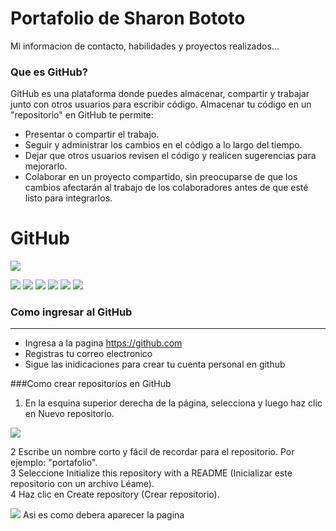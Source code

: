 # Portafolio de Sharon Bototo
Mi informacion de contacto, habilidades y proyectos realizados...

### Que es GitHub?

GitHub es una plataforma donde puedes almacenar, compartir y trabajar junto con otros usuarios para escribir código.
Almacenar tu código en un "repositorio" en GitHub te permite:

- Presentar o compartir el trabajo.
- Seguir y administrar los cambios en el código a lo largo del tiempo.
- Dejar que otros usuarios revisen el código y realicen sugerencias para mejorarlo.
- Colaborar en un proyecto compartido, sin preocuparse de que los cambios afectarán al trabajo de los colaboradores antes de que esté listo para integrarlos.


# GitHub

![](https://github.blog/wp-content/uploads/2023/01/1200x640-2.png?fit=1200%2C640)

![](https://img.shields.io/github/stars/pandao/editor.md.svg) ![](https://img.shields.io/github/forks/pandao/editor.md.svg) ![](https://img.shields.io/github/tag/pandao/editor.md.svg) ![](https://img.shields.io/github/release/pandao/editor.md.svg) ![](https://img.shields.io/github/issues/pandao/editor.md.svg) ![](https://img.shields.io/bower/v/editor.md.svg)


### Como ingresar al GitHub
                
----

- Ingresa a la pagina https://github.com
- Registras tu correo electronico
- Sigue las inidicaciones para crear tu cuenta personal en github


###Como crear repositorios en GitHub
1. En la esquina superior derecha de la página, selecciona  y luego haz clic en Nuevo repositorio.

![](https://docs.github.com/assets/cb-29762/mw-1440/images/help/repository/repo-create-global-nav-update.webp)

2 Escribe un nombre corto y fácil de recordar para el repositorio. Por ejemplo: "portafolio". 
<br> 
3 Seleccione Initialize this repository with a README (Inicializar este repositorio con un archivo Léame).
<br> 
4 Haz clic en Create repository (Crear repositorio).

![](https://www.mclibre.org/consultar/informatica/img/git/github-repositorios-crear-03.png)
Asi es como debera aparecer la pagina 
